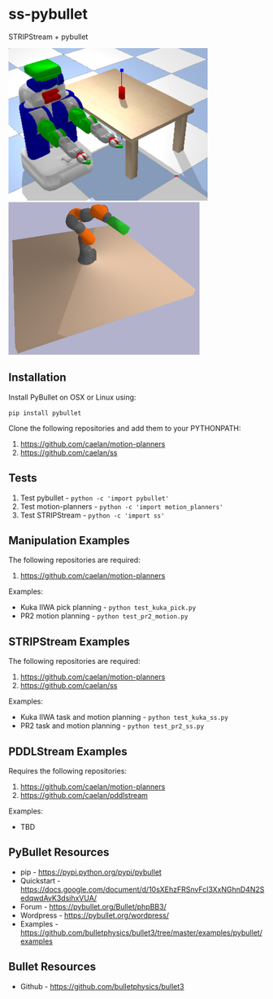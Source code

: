 # ss-pybullet
STRIPStream + pybullet

<!--![Alt text](images/test.png?raw=true "Title")-->
<img src="images/pr2.png" height="300">&emsp;<img src="images/kuka.png" height="300">


## Installation
Install PyBullet on OSX or Linux using: 
```
pip install pybullet
```

Clone the following repositories and add them to your PYTHONPATH:
1) https://github.com/caelan/motion-planners
2) https://github.com/caelan/ss

## Tests

1) Test pybullet - ```python -c 'import pybullet'```
2) Test motion-planners - ```python -c 'import motion_planners'```
3) Test STRIPStream - ```python -c 'import ss'```

## Manipulation Examples

The following repositories are required:
1) https://github.com/caelan/motion-planners

Examples:
* Kuka IIWA pick planning - ```python test_kuka_pick.py```
* PR2 motion planning - ```python test_pr2_motion.py```

## STRIPStream Examples

The following repositories are required:
1) https://github.com/caelan/motion-planners
2) https://github.com/caelan/ss

Examples:
* Kuka IIWA task and motion planning - ```python test_kuka_ss.py```
* PR2 task and motion planning - ```python test_pr2_ss.py```

## PDDLStream Examples

Requires the following repositories:
1) https://github.com/caelan/motion-planners
2) https://github.com/caelan/pddlstream

Examples:
* TBD

## PyBullet Resources
* pip - https://pypi.python.org/pypi/pybullet
* Quickstart - https://docs.google.com/document/d/10sXEhzFRSnvFcl3XxNGhnD4N2SedqwdAvK3dsihxVUA/
* Forum - https://pybullet.org/Bullet/phpBB3/
* Wordpress - https://pybullet.org/wordpress/
* Examples - https://github.com/bulletphysics/bullet3/tree/master/examples/pybullet/examples

## Bullet Resources
* Github - https://github.com/bulletphysics/bullet3

